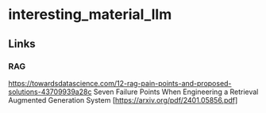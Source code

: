 # interesting_material_llm

## Links
### RAG
https://towardsdatascience.com/12-rag-pain-points-and-proposed-solutions-43709939a28c
Seven Failure Points When Engineering a Retrieval Augmented Generation System [https://arxiv.org/pdf/2401.05856.pdf]
